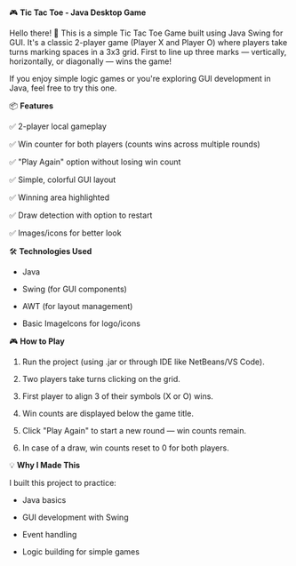 🎮 **Tic Tac Toe - Java Desktop Game**

Hello there! 👋
This is a simple Tic Tac Toe Game built using Java Swing for GUI. It's a classic 2-player game (Player X and Player O) where players take turns marking spaces in a 3x3 grid. First to line up three marks — vertically, horizontally, or diagonally — wins the game!

If you enjoy simple logic games or you're exploring GUI development in Java, feel free to try this one.



📦 **Features**

✅ 2-player local gameplay

✅ Win counter for both players (counts wins across multiple rounds)

✅ "Play Again" option without losing win count

✅ Simple, colorful GUI layout

✅ Winning area highlighted

✅ Draw detection with option to restart

✅ Images/icons for better look



🛠️ **Technologies Used**

- Java

- Swing (for GUI components)

- AWT (for layout management)

- Basic ImageIcons for logo/icons



🎮 **How to Play**

1. Run the project (using .jar or through IDE like NetBeans/VS Code).


2. Two players take turns clicking on the grid.


3. First player to align 3 of their symbols (X or O) wins.


4. Win counts are displayed below the game title.


5. Click "Play Again" to start a new round — win counts remain.


6. In case of a draw, win counts reset to 0 for both players.



💡 **Why I Made This**

I built this project to practice:

- Java basics

- GUI development with Swing

- Event handling

- Logic building for simple games
